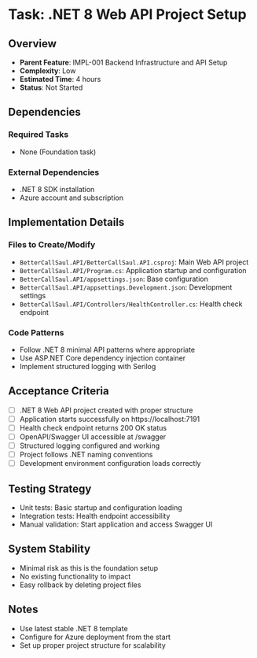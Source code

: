 # Task: .NET 8 Web API Project Setup

## Overview
- **Parent Feature**: IMPL-001 Backend Infrastructure and API Setup
- **Complexity**: Low
- **Estimated Time**: 4 hours
- **Status**: Not Started

## Dependencies
### Required Tasks
- None (Foundation task)

### External Dependencies
- .NET 8 SDK installation
- Azure account and subscription

## Implementation Details
### Files to Create/Modify
- `BetterCallSaul.API/BetterCallSaul.API.csproj`: Main Web API project
- `BetterCallSaul.API/Program.cs`: Application startup and configuration
- `BetterCallSaul.API/appsettings.json`: Base configuration
- `BetterCallSaul.API/appsettings.Development.json`: Development settings
- `BetterCallSaul.API/Controllers/HealthController.cs`: Health check endpoint

### Code Patterns
- Follow .NET 8 minimal API patterns where appropriate
- Use ASP.NET Core dependency injection container
- Implement structured logging with Serilog

## Acceptance Criteria
- [ ] .NET 8 Web API project created with proper structure
- [ ] Application starts successfully on https://localhost:7191
- [ ] Health check endpoint returns 200 OK status
- [ ] OpenAPI/Swagger UI accessible at /swagger
- [ ] Structured logging configured and working
- [ ] Project follows .NET naming conventions
- [ ] Development environment configuration loads correctly

## Testing Strategy
- Unit tests: Basic startup and configuration loading
- Integration tests: Health endpoint accessibility
- Manual validation: Start application and access Swagger UI

## System Stability
- Minimal risk as this is the foundation setup
- No existing functionality to impact
- Easy rollback by deleting project files

## Notes
- Use latest stable .NET 8 template
- Configure for Azure deployment from the start
- Set up proper project structure for scalability